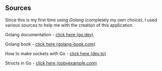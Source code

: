 

Sources
---

Since this is my first time using _Golang_ (completely my own choice),
I used various sources to help me with the creation of this application.

Golang documentation - [click here (go.dev)](https://go.dev/doc/)

Golang book - [click here (golang-book.com)](https://www.golang-book.com/public/pdf/gobook.pdf)

How to make sockets with Go - [click here (dev.to)](https://dev.to/alicewilliamstech/getting-started-with-sockets-in-golang-2j66)

Structs in Go - [click here (gobyexample.com)](https://gobyexample.com/structs)
